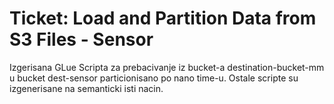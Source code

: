 # Ticket: Load and Partition Data from S3 Files - Sensor

Izgerisana GLue Scripta za prebacivanje iz bucket-a destination-bucket-mm u bucket dest-sensor
particionisano po nano time-u.
Ostale scripte su izgenerisane na semanticki isti nacin.

